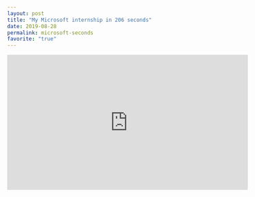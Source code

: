 ```yaml
---
layout: post
title: "My Microsoft internship in 206 seconds"
date: 2019-08-28
permalink: microsoft-seconds
favorite: "true"
---
```


<iframe width="560" height="315" src="https://www.youtube.com/embed/BFt8nJbtKYg" frameborder="0" allow="accelerometer; autoplay; encrypted-media; gyroscope; picture-in-picture" allowfullscreen></iframe>